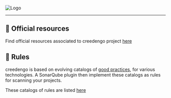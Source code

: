 ![Logo](resources/logo-large.png)

---

## 🌠 Official resources

Find official resources associated to creedengo project [here](resources)

## 📜 Rules

creedengo is based on evolving catalogs of [good practices](rules), for various technologies. A SonarQube plugin then implement these catalogs as rules for scanning your projects.

These catalogs of rules are listed [here](rules)